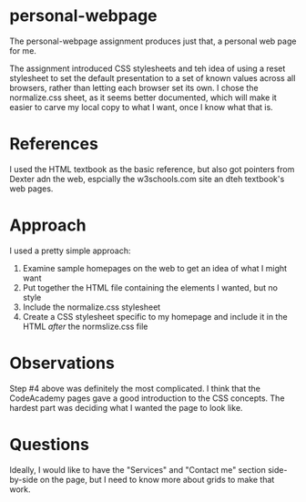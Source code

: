 personal-webpage
================

The personal-webpage assignment produces just that, a personal web page for me.

The assignment introduced CSS stylesheets and teh idea of using a reset stylesheet to set the default presentation to a set of known values across all browsers, rather than letting each browser set its own. I chose the normalize.css sheet, as it seems better documented, which will make it easier to carve my local copy to what I want, once I know what that is.

References
==========

I used the HTML textbook as the basic reference, but also got pointers from Dexter adn the web, espcially the w3schools.com site an dteh textbook's web pages.

Approach
========
I used a pretty simple approach:
1. Examine sample homepages on the web to get an idea of what I might want
2. Put together the HTML file containing the elements I wanted, but no style
3. Include the normalize.css stylesheet
4. Create a CSS stylesheet specific to my homepage and include it in the HTML _after_ the normslize.css file

Observations
============

Step #4 above was definitely the most complicated. I think that the CodeAcademy pages gave a good introduction to the CSS concepts. The hardest part was deciding what I wanted the page to look like.

Questions
=========
Ideally, I would like to have the "Services" and "Contact me" section side-by-side on the page, but I need to know more about grids to make that work.
